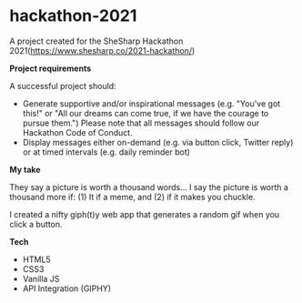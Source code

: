 # hackathon-2021

A project created for the SheSharp Hackathon 2021(https://www.shesharp.co/2021-hackathon/)

**Project requirements**

A successful project should:

- Generate supportive and/or inspirational messages (e.g. "You've got this!" or "All our dreams can come true, if we have the courage to pursue them.") Please note that all messages should follow our Hackathon Code of Conduct.
- Display messages either on-demand (e.g. via button click, Twitter reply) or at timed intervals (e.g. daily reminder bot)

**My take**

They say
    a picture is worth a thousand words...
I say
  the picture is worth a thousand more if: (1) It if a meme, and (2) if it makes you chuckle.
  
I created a nifty giph(t)y web app that generates a random gif when you click a button.

**Tech**
- HTML5
- CSS3
- Vanilla JS
- API Integration (GIPHY)
